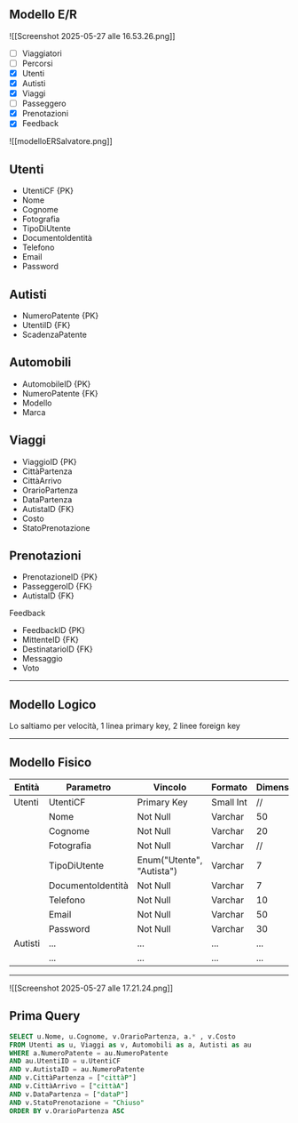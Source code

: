 ## Modello E/R

![[Screenshot 2025-05-27 alle 16.53.26.png]]

- [ ] Viaggiatori
- [ ] Percorsi
- [x] Utenti
- [x] Autisti 
- [x] Viaggi
- [ ] Passeggero 
- [x] Prenotazioni
- [x] Feedback

![[modelloERSalvatore.png]]

## Utenti

- UtentiCF {PK}
- Nome
- Cognome
- Fotografia
- TipoDiUtente
- DocumentoIdentità
- Telefono
- Email
- Password


## Autisti

- NumeroPatente {PK}
- UtentiID {FK}
- ScadenzaPatente


## Automobili

- AutomobileID {PK}
- NumeroPatente {FK}
- Modello
- Marca


## Viaggi

- ViaggioID {PK}
- CittàPartenza
- CittàArrivo
- OrarioPartenza
- DataPartenza
- AutistaID {FK}
- Costo
- StatoPrenotazione


## Prenotazioni

- PrenotazioneID {PK}
- PasseggeroID {FK}
- AutistaID {FK}


Feedback

- FeedbackID {PK}
- MittenteID {FK}
- DestinatarioID {FK}
- Messaggio
- Voto

---

## Modello Logico

Lo saltiamo per velocità, 1 linea primary key, 2 linee foreign key

---

## Modello Fisico

| Entità  | Parametro         | Vincolo                   | Formato   | Dimensione |
| ------- | ----------------- | ------------------------- | --------- | ---------- |
| Utenti  | UtentiCF          | Primary Key               | Small Int | //         |
|         | Nome              | Not Null                  | Varchar   | 50         |
|         | Cognome           | Not Null                  | Varchar   | 20         |
|         | Fotografia        | Not Null                  | Varchar   | //         |
|         | TipoDiUtente      | Enum("Utente", "Autista") | Varchar   | 7          |
|         | DocumentoIdentità | Not Null                  | Varchar   | 7          |
|         | Telefono          | Not Null                  | Varchar   | 10         |
|         | Email             | Not Null                  | Varchar   | 50         |
|         | Password          | Not Null                  | Varchar   | 30         |
| Autisti | ...               | ...                       | ...       | ...        |
|         | ...               | ...                       | ...       | ...        |

---

![[Screenshot 2025-05-27 alle 17.21.24.png]]

## Prima Query

```SQL
SELECT u.Nome, u.Cognome, v.OrarioPartenza, a.* , v.Costo
FROM Utenti as u, Viaggi as v, Automobili as a, Autisti as au
WHERE a.NumeroPatente = au.NumeroPatente
AND au.UtentiID = u.UtentiCF
AND v.AutistaID = au.NumeroPatente
AND v.CittàPartenza = ["cittàP"]
AND v.CittàArrivo = ["cittàA"]
AND v.DataPartenza = ["dataP"]
AND v.StatoPrenotazione = "Chiuso"
ORDER BY v.OrarioPartenza ASC
```